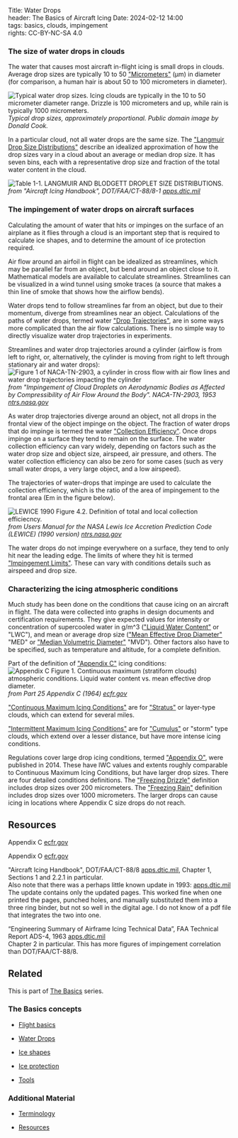 Title: Water Drops      
header: The Basics of Aircraft Icing
Date: 2024-02-12 14:00  
tags: basics, clouds, impingement  
rights: CC-BY-NC-SA 4.0

### The size of water drops in clouds  

The water that causes most aircraft in-flight icing is small drops in clouds. 
Average drop sizes are typically 10 to 50 ["Micrometers"]({filename}Nomenclature.md#micrometer) (μm) in diameter
(for comparison, a human hair is about 50 to 100 micrometers in diameter).

![Typical water drop sizes. Icing clouds are typically in the 10 to 50 micrometer diameter range. Drizzle is 100 micrometers and up, while rain is typically 1000 micrometers.](/images%2Fdrop%20sizes.png)  
_Typical drop sizes, approximately proportional. Public domain image by Donald Cook._  

In a particular cloud, not all water drops are the same size. 
The ["Langmuir Drop Size Distributions"]({filename}Nomenclature.md#langmuir-distribution) describe an idealized approximation of 
how the drop sizes vary in a cloud about an average or median drop size. 
It has seven bins, each with a representative drop size and fraction of the 
total water content in the cloud.  

<a name="figure-langmuir"></a>

![Table 1-1. LANGMUIR AND BLODGETT DROPLET SIZE DISTRIBUTIONS.](/images%2FFAA%20Handbook%20volume%201%2FTable%201-1.png)  
_from  "Aircraft Icing Handbook", DOT/FAA/CT-88/8-1 [apps.dtic.mil](https://apps.dtic.mil/sti/pdfs/ADA238039.pdf)_  

### The impingement of water drops on aircraft surfaces  

Calculating the amount of water that hits or impinges on the surface 
of an airplane as it flies through a cloud 
is an important step that is required to calculate ice shapes, 
and to determine the amount of ice protection required.

Air flow around an airfoil in flight can be idealized as streamlines, 
which may be parallel far from an object, but bend around an object close to it. 
Mathematical models are available to calculate streamlines. 
Streamlines can be visualized in a wind tunnel using smoke traces 
(a source that makes a thin line of smoke that shows how the airflow bends). 

Water drops tend to follow streamlines far from an object, 
but due to their momentum, diverge from streamlines near an object. 
Calculations of the paths of water drops, termed water ["Drop Trajectories"]({filename}Nomenclature.md#drop-trajectory), 
are in some ways more complicated than the air flow calculations. 
There is no simple way to directly visualize water drop trajectories in experiments. 

<a name="figure-water-drop-trajectories"></a>

Streamlines and water drop trajectories around a cylinder 
(airflow is from left to right, or, alternatively, the cylinder is moving from right to left through stationary air and water drops):  
![Figure 1 of NACA-TN-2903, a cylinder in cross flow with air flow lines and water drop trajectories impacting the cylinder](/images%2Fcylinder%20with%20flow%20lines.png)  
_from "Impingement of Cloud Droplets on Aerodynamic Bodies as Affected by Compressibility of Air Flow Around the Body". NACA-TN-2903, 1953 [ntrs.nasa.gov](https://ntrs.nasa.gov/citations/19930083601)_  

As water drop trajectories diverge around an object, 
not all drops in the frontal view of the object impinge on the object. 
The fraction of water drops that do impinge is termed the water 
["Collection Efficiency"]({filename}Nomenclature.md#collection-efficiency). 
Once drops impinge on a surface they tend to remain on the surface. 
The water collection efficiency can vary widely, 
depending on factors such as the water drop size and object size, airspeed, 
air pressure, and others. 
The water collection efficiency can also be zero for some cases 
(such as very small water drops, a very large object, and a low airspeed).

<a name="figure-collection-efficiency"></a>

The trajectories of water-drops that impinge are used to calculate the collection efficiency, 
which is the ratio of the area of impingement to the frontal area (Em in the figure below). 

![LEWICE 1990 Figure 4.2. Definition of total and local collection efficiecncy.](/images/basics/LEWICE%201990%20Figure%204_2.png)  
_from Users Manual for the NASA Lewis Ice Accretion Prediction Code (LEWICE) (1990 version) [ntrs.nasa.gov](https://ntrs.nasa.gov/citations/19900011627)_  

The water drops do not impinge everywhere on a surface, they tend to 
only hit near the leading edge. The limits of where they hit is termed 
["Impingement Limits"]({filename}Nomenclature.md#impingement-limits). These can vary with conditions details such as airspeed and drop size.

### Characterizing the icing atmospheric conditions  

Much study has been done on the conditions that cause icing on an aircraft in flight. 
The data were collected into graphs in design documents and certification requirements. 
They give expected values for intensity or concentration of supercooled water in g/m^3 
(["Liquid Water Content"]({filename}Nomenclature.md#liquid-water-content) or "LWC"), 
and mean or average drop size 
(["Mean Effective Drop Diameter"]({filename}Nomenclature.md#medd) "MED" or ["Median Volumetric Diameter"]({filename}Nomenclature.md#mvd) "MVD"). 
Other factors also have to be specified, such as temperature and altitude, 
for a complete definition. 

Part of the definition of ["Appendix C"]({filename}Nomenclature.md#appendix-c) icing conditions:  
![Appendix C Figure 1. Continuous maximum (stratiform clouds) atmospheric conditions. Liquid water content vs. mean effective drop diameter.](/images%2FAppCfig1.png)  
_from Part 25 Appendix C (1964) [ecfr.gov](https://www.ecfr.gov/current/title-14/chapter-I/subchapter-C/part-25/appendix-Appendix%20C%20to%20Part%2025)_  

["Continuous Maximum Icing Conditions"]({filename}Nomenclature.md#continuous-max) 
are for ["Stratus"]({filename}Nomenclature.md#stratus) or layer-type clouds, 
which can extend for several miles.  

["Intermittent Maximum Icing Conditions"]({filename}Nomenclature.md#intermittent-max) 
are for ["Cumulus"]({filename}Nomenclature.md#cumulus)  or "storm" type clouds, 
which extend over a lesser distance, but have more intense icing conditions.  

Regulations cover large drop icing conditions, 
termed ["Appendix O"]({filename}Nomenclature.md#appendix-o), were published in 2014. 
These have lWC values and extents roughly comparable to Continuous Maximum Icing Conditions, 
but have larger drop sizes. There are four detailed conditions definitions. 
The ["Freezing Drizzle"]({filename}Nomenclature.md#freezing-drizzle) definition includes drop sizes over 200 micrometers. 
The ["Freezing Rain"]({filename}Nomenclature.md#freezing-rain) definition includes drop sizes over 1000 micrometers. 
The larger drops can cause icing in locations where Appendix C 
size drops do not reach. 

## Resources  

Appendix C [ecfr.gov](https://www.ecfr.gov/current/title-14/chapter-I/subchapter-C/part-25/appendix-Appendix%20C%20to%20Part%2025)

Appendix O [ecfr.gov](https://www.ecfr.gov/current/title-14/chapter-I/subchapter-C/part-25/subpart-F/subject-group-ECFR3f07132c2c2d01e/section-25.1420)  

"Aircraft Icing Handbook", DOT/FAA/CT-88/8 [apps.dtic.mil](https://apps.dtic.mil/sti/pdfs/ADA238039.pdf), 
Chapter 1, Sections 1 and 2.2.1 in particular.  
Also note that there was a perhaps little known update in 1993: [apps.dtic.mil](https://apps.dtic.mil/sti/pdfs/ADA276499.pdf) The update contains only the updated pages. 
This worked fine when one printed the pages, punched holes, and manually substituted them into a three ring binder, 
but not so well in the digital age. 
I do not know of a pdf file that integrates the two into one.  

“Engineering Summary of Airframe Icing Technical Data”, FAA Technical Report ADS-4, 1963 [apps.dtic.mil](https://apps.dtic.mil/sti/citations/AD0608865)  
Chapter 2 in particular. This has more figures of impingement correlation than DOT/FAA/CT-88/8.

## Related  

This is part of [The Basics]({filename}basics.md) series.  

### The Basics concepts  

- [Flight basics]({filename}flight_basics.md)  

- [Water Drops]({filename}water_drops.md)  

- [Ice shapes]({filename}ice_shapes.md)  

- [Ice protection]({filename}basics_ice_protection.md)  

- [Tools]({filename}tools.md)  

### Additional Material  

- [Terminology]({filename}Nomenclature.md)

- [Resources]({filename}resources.md)  
